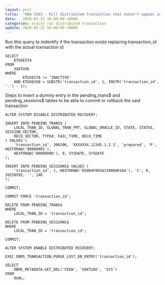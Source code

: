 ```yaml
---
layout: post
title:  "ORA-1591 - Kill distributed transaction that doesn't appear in DBA_2PC_* tables"
date:   2020-05-22 16:00:00 +0000
categories: oracle rac distributed transaction
update: 2020-05-22 16:00:00 +0000
---
```


Run this query to indentify if the transaction exists replacing transaction_id with the actual transaction id

```
SELECT
    KTUXESTA
FROM
    X$KTUXE
WHERE
        KTUXESTA != 'INACTIVE'
    AND KTUXEUSN = SUBSTR('transaction_id', 1, INSTR('transaction_id', '.') - 1);
```


Steps to insert a dummy entry in the pending_trans$ and pending_sessions$ tables to be able to commit or rollback the said transaction

```
ALTER SYSTEM DISABLE DISTRIBUTED RECOVERY;

INSERT INTO PENDING_TRANS$ (
    LOCAL_TRAN_ID, GLOBAL_TRAN_FMT, GLOBAL_ORACLE_ID, STATE, STATUS, SESSION_VECTOR,
    RECO_VECTOR, TYPE#, FAIL_TIME, RECO_TIME
) VALUES (
    'transaction_id', 306206, 'XXXXXXX.12345.1.2.3', 'prepared', 'P', HEXTORAW('00000001'),
    HEXTORAW('00000000'), 0, SYSDATE, SYSDATE
);

INSERT INTO PENDING_SESSIONS$ VALUES (
    'transaction_id', 1, HEXTORAW('05004F003A1500000104'), 'C', 0, 30258592, '', 146
);

COMMIT;

COMMIT FORCE 'transaction_id';

DELETE FROM PENDING_TRANS$
WHERE
    LOCAL_TRAN_ID = 'transaction_id';

DELETE FROM PENDING_SESSIONS$
WHERE
    LOCAL_TRAN_ID = 'transaction_id';

COMMIT;

ALTER SYSTEM ENABLE DISTRIBUTED RECOVERY;

EXEC DBMS_TRANSACTION.PURGE_LOST_DB_ENTRY('transaction_id');

SELECT
    DBMS_METADATA.GET_DDL('VIEW', 'X$KTUXE', 'SYS')
FROM
    DUAL;
```